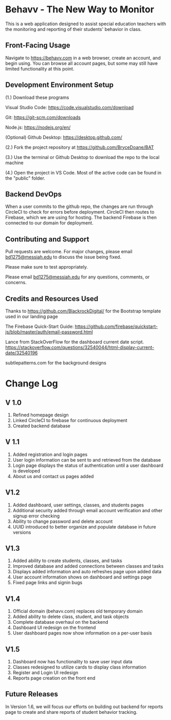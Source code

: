 # Behavv - The New Way to Monitor

 This is a web application designed to assist special education teachers with the monitoring and reporting of their students' behavior in class.

## Front-Facing Usage

Navigate to https://behavv.com in a web browser, create an account, and begin using. You can browse all account pages, but some may still have limited functionality at this point. 

## Development Environment Setup
(1.) Download these programs

Visual Studio Code: https://code.visualstudio.com/download

Git: https://git-scm.com/downloads 

Node.js: https://nodejs.org/en/

(Optional) Github Desktop: https://desktop.github.com/

(2.) Fork the project repository at https://github.com/BryceDoane/BAT

(3.) Use the terminal or Github Desktop to download the repo to the local machine

(4.) Open the project in VS Code. Most of the active code can be found in the "public" folder.

## Backend DevOps
When a user commits to the github repo, the changes are run through CircleCI to check for errors before deployment. CircleCI then routes to Firebase, which we are using for hosting. The backend Firebase is then connected to our domain for deployment. 

## Contributing and Support
Pull requests are welcome. For major changes, please email bd1275@messiah.edu to discuss the issue being fixed.

Please make sure to test appropriately.

Please email bd1275@messiah.edu for any questions, comments, or concerns.

## Credits and Resources Used

 Thanks to https://github.com/BlackrockDigital/ for the Bootstrap template used in our landing page

 The Firebase Quick-Start Guide: https://github.com/firebase/quickstart-js/blob/master/auth/email-password.html

 Lance from StackOverFlow for the dashboard current date script. https://stackoverflow.com/questions/32540044/html-display-current-date/32540196

 subtlepatterns.com for the background designs



# Change Log
## V 1.0
1. Refined homepage design
2. Linked CircleCI to firebase for continuous deployment
3. Created backend database

## V 1.1
1. Added registration and login pages
2. User login information can be sent to and retrieved from the database
3. Login page displays the status of authentication until a user dashboard is developed
4. About us and contact us pages added

## V1.2
1. Added dashboard, user settings, classes, and students pages
2. Additional security added through email account verification and other signup error checking
3. Ability to change password and delete account
4. UUID introduced to better organize and populate database in future versions

## V1.3
1. Added ability to create students, classes, and tasks
2. Improved database and added connections between classes and tasks
3. Displays added information and auto refreshes page upon added data
4. User account information shows on dashboard and settings page
5. Fixed page links and signin bugs

## V1.4
1. Official domain (behavv.com) replaces old temporary domain
2. Added ability to delete class, student, and task objects
3. Complete database overhaul on the backend
4. Dashboard UI redesign on the frontend
5. User dashboard pages now show information on a per-user basis

## V1.5
1. Dashboard now has functionality to save user input data
2. Classes redesigned to utilize cards to display class information
3. Register and Login UI redesign
4. Reports page creation on the front end

## Future Releases

In Version 1.6, we will focus our efforts on building out backend for reports page to create and share reports of student behavior tracking.

